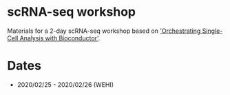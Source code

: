 # scRNA-seq workshop

Materials for a 2-day scRNA-seq workshop based on ['Orchestrating Single-Cell Analysis with Bioconductor'](https://osca.bioconductor.org).

# Dates

- 2020/02/25 - 2020/02/26 (WEHI)
